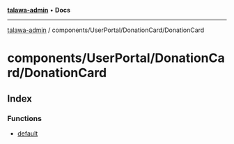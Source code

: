 [**talawa-admin**](../../../../README.md) • **Docs**

***

[talawa-admin](../../../../modules.md) / components/UserPortal/DonationCard/DonationCard

# components/UserPortal/DonationCard/DonationCard

## Index

### Functions

- [default](functions/default.md)
